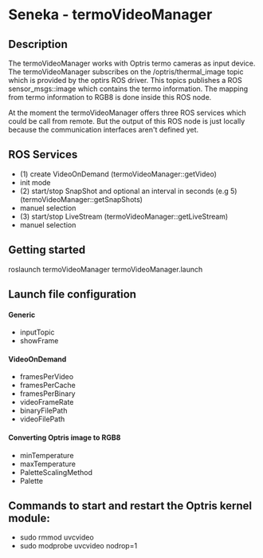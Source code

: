Seneka - termoVideoManager
======

## Description
The termoVideoManager works with Optris termo cameras as input device. 
The termoVideoManager subscribes on the /optris/thermal_image topic which is provided by the optirs ROS driver. 
This topics publishes a ROS sensor_msgs::image which contains the termo information. The mapping from termo information to RGB8 is done inside this ROS node.

At the moment the termoVideoManager offers three ROS services which could be call from remote. But the output of this ROS node is just locally because the communication interfaces aren't defined yet. 

## ROS Services 
- (1) create VideoOnDemand (termoVideoManager::getVideo) 
 - init mode 
- (2) start/stop SnapShot and optional an interval in seconds (e.g 5) (termoVideoManager::getSnapShots)
 - manuel selection 
- (3) start/stop LiveStream (termoVideoManager::getLiveStream)
 - manuel selection 

## Getting started
roslaunch termoVideoManager termoVideoManager.launch

## Launch file configuration

#### Generic
- inputTopic
- showFrame

#### VideoOnDemand
- framesPerVideo
- framesPerCache
- framesPerBinary
- videoFrameRate
- binaryFilePath
- videoFilePath

#### Converting Optris image to RGB8
- minTemperature
- maxTemperature
- PaletteScalingMethod
- Palette

## Commands to start and restart the Optris kernel module:
- sudo rmmod uvcvideo
- sudo modprobe uvcvideo nodrop=1

